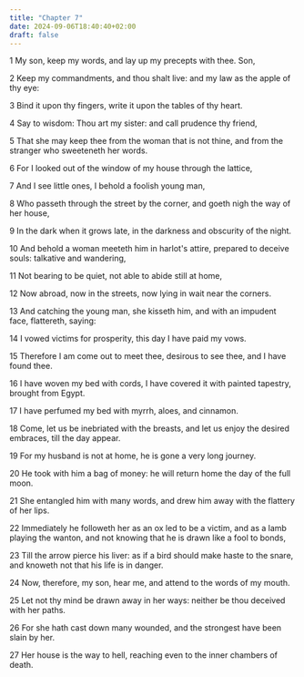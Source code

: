 ```yaml
---
title: "Chapter 7"
date: 2024-09-06T18:40:40+02:00
draft: false
---
```




1 My son, keep my words, and lay up my precepts with thee. Son,

2 Keep my commandments, and thou shalt live: and my law as the apple of thy eye:

3 Bind it upon thy fingers, write it upon the tables of thy heart.

4 Say to wisdom: Thou art my sister: and call prudence thy friend,

5 That she may keep thee from the woman that is not thine, and from the stranger who sweeteneth her words.

6 For I looked out of the window of my house through the lattice,

7 And I see little ones, I behold a foolish young man,

8 Who passeth through the street by the corner, and goeth nigh the way of her house,

9 In the dark when it grows late, in the darkness and obscurity of the night.

10 And behold a woman meeteth him in harlot's attire, prepared to deceive souls: talkative and wandering,

11 Not bearing to be quiet, not able to abide still at home,

12 Now abroad, now in the streets, now lying in wait near the corners.

13 And catching the young man, she kisseth him, and with an impudent face, flattereth, saying:

14 I vowed victims for prosperity, this day I have paid my vows.

15 Therefore I am come out to meet thee, desirous to see thee, and I have found thee.

16 I have woven my bed with cords, I have covered it with painted tapestry, brought from Egypt.

17 I have perfumed my bed with myrrh, aloes, and cinnamon.

18 Come, let us be inebriated with the breasts, and let us enjoy the desired embraces, till the day appear.

19 For my husband is not at home, he is gone a very long journey.

20 He took with him a bag of money: he will return home the day of the full moon.

21 She entangled him with many words, and drew him away with the flattery of her lips.

22 Immediately he followeth her as an ox led to be a victim, and as a lamb playing the wanton, and not knowing that he is drawn like a fool to bonds,

23 Till the arrow pierce his liver: as if a bird should make haste to the snare, and knoweth not that his life is in danger.

24 Now, therefore, my son, hear me, and attend to the words of my mouth.

25 Let not thy mind be drawn away in her ways: neither be thou deceived with her paths.

26 For she hath cast down many wounded, and the strongest have been slain by her.

27 Her house is the way to hell, reaching even to the inner chambers of death.


